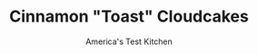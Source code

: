 ---
layout: ../../layouts/MarkdownPostLayout.astro
title: Cinnamon "Toast" Cloudcakes
author: America's Test Kitchen
pubDate: 2023-03-15
description: These lighter-than-air cakes practically float off the plate.
image_url: https://res.cloudinary.com/hksqkdlah/image/upload/ar_1:1,c_fill,dpr_2.0,f_auto,fl_lossy.progressive.strip_profile,g_faces:auto,q_auto:low,w_344/4151_sfs-cloudcakes
tags: ["Main Courses","Breakfast & Brunch"]
calories: 1513
protein: 7
carbohydrates: 29
fats: 
fiber: 
ingredients: ["1 1/4 cups, all-purpose flour","3 tablespoons, sugar","1 teaspoon, baking soda","3/4 teaspoon, table salt","1 teaspoon, ground cinnamon","1 1/4 cups, low-fat buttermilk (see headnote)","1/4 cup, sour cream","2 , large eggs, separated","2 , egg white","2 tablespoons, unsalted butter, melted and cooled","1 - 2 tablespoons, vegetable oil"]
serves: 6
time: "null"
instructions: ["Whisk flour, sugar, baking soda, salt, and cinnamon together in large bowl. Stir buttermilk and sour cream together in medium bowl until combined. Add egg yolks and butter to buttermilk mixture, and stir well to combine. With electric mixer or balloon whisk, beat all 4 egg whites in large bowl to soft peaks. Pour buttermilk mixture over dry ingredients and whisk until just combined. (Batter should be lumpy, with visible streaks of flour.) Using spatula, carefully fold whites into batter until just combined. Do not overmix--a few streaks of whites should be visible.","Heat 2 teaspoons oil in large nonstick skillet over medium-low heat for 5 minutes. Using 1/8-cup measure or small ladle, spoon batter into pan. Cook until bottoms are evenly browned, 2 to 3 minutes. Flip pancakes and cook until golden brown on second side, 2 to 3 minutes longer. Serve, cooking remaining batter and using more vegetable oil as needed to grease pan."]
nutrition: ["158 mg Potassium","120 mg Phosphorus","89 mg Calcium","1 mg Iron","15 mg Magnesium","350 mg Sodium","11 g Fat","1 mg Niacin (B3)","4 g Monounsaturated","1 g Polyunsaturated","79 mg Cholesterol","4 g Saturated","40 µg Folic acid","19 µg Folate (food)","9 g Sugars","77 g Water","29 g Carbs","87 µg Folate equivalent (total)","7 g Protein","1 mg Vitamin E","83 µg Vitamin A","252 kcal Energy","6 g Sugars, added","1513 calories"]
notes: "These very light pancakes are best served with apple butter, and the cinnamon-sugar combination makes this recipe reminiscent of homemade cinnamon toast.  Home stovetops vary, so you may need to adjust the burner setting between medium-low and medium. For maximum rise, allow the eggs and buttermilk to come up to room temperature before using them. Low-fat buttermilk works best here; if using fat-free buttermilk, reduce the amount to 1 cup plus 2 tablespoons. Although these pancakes are at their puffiest when served in batches, they can be kept warm on a cooling rack coated with cooking spray and placed over a sheet pan in a 200-degree oven for up to 20 minutes."
---